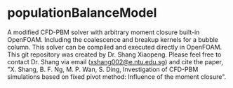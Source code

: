 # populationBalanceModel
A modified CFD-PBM solver with arbitrary moment closure built-in OpenFOAM. Including the coalescence and breakup kernels for a bubble column.
This solver can be compiled and executed directly in OpenFOAM.
This git repository was created by Dr. Shang Xiaopeng. Please feel free to contact Dr. Shang via email (xshang002@e.ntu.edu.sg) and cite the paper, "X. Shang, B. F. Ng, M. P. Wan, S. Ding, Investigation of CFD-PBM simulations based on fixed pivot method: Influence of the moment closure".
